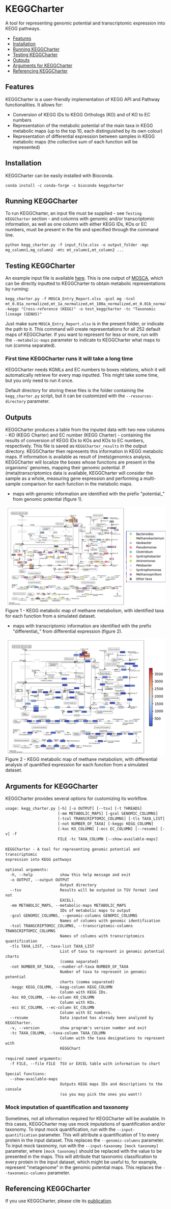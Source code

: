 # KEGGCharter

A tool for representing genomic potential and transcriptomic expression into KEGG pathways.

* [Features](https://github.com/iquasere/KEGGCharter#features)
* [Installation](https://github.com/iquasere/KEGGCharter#installation)
* [Running KEGGCharter](https://github.com/iquasere/KEGGCharter#running-keggcharter)
* [Testing KEGGCharter](https://github.com/iquasere/KEGGCharter#testing-keggcharter)
* [Outputs](https://github.com/iquasere/KEGGCharter#outputs)
* [Arguments for KEGGCharter](https://github.com/iquasere/KEGGCharter#arguments-for-keggcharter)
* [Referencing KEGGCharter](https://github.com/iquasere/KEGGCharter#referencing-keggcharter)


## Features

KEGGCharter is a user-friendly implementation of KEGG API and Pathway functionalities. It allows for:
* Conversion of KEGG IDs to KEGG Orthologs (KO) and of KO to EC numbers
* Representation of the metabolic potential of the main taxa in KEGG metabolic maps (up to the top 10, each distinguished by its own colour)
* Representation of differential expression between samples in KEGG metabolic maps (the collective sum of each function will be represented)

## Installation

KEGGCharter can be easily installed with Bioconda.
```
conda install -c conda-forge -c bioconda keggcharter
```

## Running KEGGCharter

To run KEGGCharter, an input file must be supplied - see ```Testing KEGGCharter``` section - and columns 
with genomic and/or transcriptomic information, as well as one column with either KEGG IDs, KOs or EC numbers, must be 
present in the file and specified through the command line.
```
python kegg_charter.py -f input_file.xlsx -o output_folder -mgc mg_column1,mg_column2 -mtc mt_column1,mt_column2 ...
```

## Testing KEGGCharter

An example input file is available [here](https://github.com/iquasere/KEGGCharter/blob/master/MOSCA_Entry_Report.xlsx). 
This is one output of [MOSCA](https://github.com/iquasere/MOSCA), which can be directly inputted to KEGGCharter to obtain
metabolic representations by running:
```
kegg_charter.py -f MOSCA_Entry_Report.xlsx -gcol mg -tcol mt_0.01a_normalized,mt_1a_normalized,mt_100a_normalized,mt_0.01b_normalized,mt_1b_normalized,mt_100b_normalized,mt_0.01c_normalized,mt_1c_normalized,mt_100c_normalized -keggc "Cross-reference (KEGG)" -o test_keggcharter -tc "Taxonomic lineage (GENUS)"
```
Just make sure ```MOSCA_Entry_Report.xlsx``` is in the present folder, or indicate the path to it. This command will create
representations for all 252 default maps of KEGGCharter. If you want to represent for less or more, run with the ```--metabolic-maps``` 
parameter to indicate to KEGGCharter what maps to run (comma separated).

### First time KEGGCharter runs it will take a long time

KEGGCharter needs KGMLs and EC numbers to boxes relations, which it will automatically retrieve for every map inputted. 
This might take some time, but you only need to run it once. 

Default directory for storing these files is the folder containing the ```kegg_charter.py``` script, but it can be customized
with the ```--resources-directory``` parameter.

## Outputs

KEGGCharter produces a table from the inputed data with two new columns - KO (KEGG Charter) and EC number (KEGG Charter) - containing the results of conversion of KEGG IDs to KOs and KOs to EC numbers, respectively. This file is saved as ```KEGGCharter_results``` in the output directory. 
KEGGCharter then represents this information in KEGG metabolic maps. If information is available as result of (meta)genomics analysis, KEGGCharter will localize the boxes whose functions are present in the organisms' genomes, mapping their genomic potential. If (meta)transcriptomics data is available, KEGGCharter will consider the sample as a whole, measuring gene expression and performing a multi-sample comparison for each function in the metabolic maps.
* maps with genomic information are identified with the prefix "potential_" from genomic potential (figure 1).

![ScreenShot](potential_Methane_metabolism.png)
Figure 1 - KEGG metabolic map of methane metabolism, with identified taxa for each function from a simulated dataset.

* maps with transcriptomic information are identified with the prefix "differential_" from differential expression (figure 2).

![ScreenShot](differential_Methane_metabolism.png)
Figure 2 - KEGG metabolic map of methane metabolism, with differential analysis of quantified expression for each function from a simulated dataset.

## Arguments for KEGGCharter

KEGGCharter provides several options for customizing its workflow.
```
usage: kegg_charter.py [-h] [-o OUTPUT] [--tsv] [-t THREADS]
                       [-mm METABOLIC_MAPS] [-gcol GENOMIC_COLUMNS]
                       [-tcol TRANSCRIPTOMIC_COLUMNS] [-tls TAXA_LIST]
                       [-not NUMBER_OF_TAXA] [-keggc KEGG_COLUMN]
                       [-koc KO_COLUMN] [-ecc EC_COLUMN] [--resume] [-v] -f
                       FILE -tc TAXA_COLUMN [--show-available-maps]

KEGGCharter - A tool for representing genomic potential and transcriptomic
expression into KEGG pathways

optional arguments:
  -h, --help            show this help message and exit
  -o OUTPUT, --output OUTPUT
                        Output directory
  --tsv                 Results will be outputed in TSV format (and not
                        EXCEL).
  -mm METABOLIC_MAPS, --metabolic-maps METABOLIC_MAPS
                        IDs of metabolic maps to output
  -gcol GENOMIC_COLUMNS, --genomic-columns GENOMIC_COLUMNS
                        Names of columns with genomic identification
  -tcol TRANSCRIPTOMIC_COLUMNS, --transcriptomic-columns TRANSCRIPTOMIC_COLUMNS
                        Names of columns with transcriptomics quantification
  -tls TAXA_LIST, --taxa-list TAXA_LIST
                        List of taxa to represent in genomic potential charts
                        (comma separated)
  -not NUMBER_OF_TAXA, --number-of-taxa NUMBER_OF_TAXA
                        Number of taxa to represent in genomic potential
                        charts (comma separated)
  -keggc KEGG_COLUMN, --kegg-column KEGG_COLUMN
                        Column with KEGG IDs.
  -koc KO_COLUMN, --ko-column KO_COLUMN
                        Column with KOs.
  -ecc EC_COLUMN, --ec-column EC_COLUMN
                        Column with EC numbers.
  --resume              Data inputed has already been analyzed by KEGGCharter.
  -v, --version         show program's version number and exit
  -tc TAXA_COLUMN, --taxa-column TAXA_COLUMN
                        Column with the taxa designations to represent with
                        KEGGChart

required named arguments:
  -f FILE, --file FILE  TSV or EXCEL table with information to chart

Special functions:
  --show-available-maps
                        Outputs KEGG maps IDs and descriptions to the console
                        (so you may pick the ones you want!)
```

### Mock imputation of quantification and taxonomy

Sometimes, not all information required for KEGGCharter will be available. 
In this cases, KEGGCharter may use mock imputations of quantification and/or taxonomy.
To input mock quantification, run with the ```--input-quantification``` parameter. This will attribute a quantification 
of 1 to every protein in the input dataset.
This replaces the ```--genomic-columns``` parameter.
To input mock taxonomy, run with the ```--input-taxonomy [mock taxonomy]``` parameter, where ```[mock taxonomy]``` 
should be replaced with the value to be presented in the maps. This will attribute that taxonomic classification to 
every protein in the input dataset, which might be useful to, for example, represent "metagenome" in the genomic 
potential maps.
This replaces the ```--taxonomic-columns``` parameter.

## Referencing KEGGCharter

If you use KEGGCharter, please cite its [publication](https://www.sciencedirect.com/science/article/pii/S2001037022001179).
